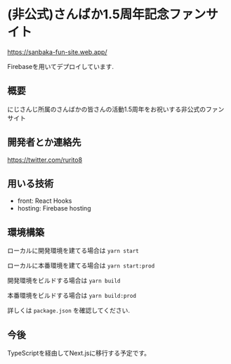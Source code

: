 # (非公式)さんばか1.5周年記念ファンサイト

https://sanbaka-fun-site.web.app/

Firebaseを用いてデプロイしています.

## 概要
にじさんじ所属のさんばかの皆さんの活動1.5周年をお祝いする非公式のファンサイト

## 開発者とか連絡先

https://twitter.com/rurito8

## 用いる技術

- front: React Hooks
- hosting: Firebase hosting

## 環境構築

ローカルに開発環境を建てる場合は
`
yarn start
`

ローカルに本番環境を建てる場合は
`
yarn start:prod
`

開発環境をビルドする場合は
`
yarn build
`

本番環境をビルドする場合は
`
yarn build:prod
`

詳しくは
`package.json`
を確認してください.

## 今後
TypeScriptを経由してNext.jsに移行する予定です。
